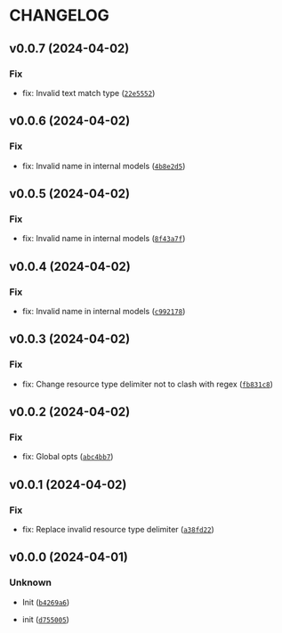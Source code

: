 # CHANGELOG



## v0.0.7 (2024-04-02)

### Fix

* fix: Invalid text match type ([`22e5552`](https://github.com/bondyra/overread/commit/22e555255ddb57319289b1dd76b219ef00f924e2))


## v0.0.6 (2024-04-02)

### Fix

* fix: Invalid name in internal models ([`4b8e2d5`](https://github.com/bondyra/overread/commit/4b8e2d5cbb2eea9ae4889396b03c7918dd26c5ee))


## v0.0.5 (2024-04-02)

### Fix

* fix: Invalid name in internal models ([`8f43a7f`](https://github.com/bondyra/overread/commit/8f43a7f885b9cad3526464b23a98dd8a0993d4ba))


## v0.0.4 (2024-04-02)

### Fix

* fix: Invalid name in internal models ([`c992178`](https://github.com/bondyra/overread/commit/c99217829ffdbe540c6ed7387bb19d94c60e0865))


## v0.0.3 (2024-04-02)

### Fix

* fix: Change resource type delimiter not to clash with regex ([`fb831c8`](https://github.com/bondyra/overread/commit/fb831c8b2b9952dd7663188267848c4f4e05ec38))


## v0.0.2 (2024-04-02)

### Fix

* fix: Global opts ([`abc4bb7`](https://github.com/bondyra/overread/commit/abc4bb78282b59f5d25df724ea38294a2317234c))


## v0.0.1 (2024-04-02)

### Fix

* fix: Replace invalid resource type delimiter ([`a38fd22`](https://github.com/bondyra/overread/commit/a38fd22cb85b26f09793764ab05d74fc4e9765f4))


## v0.0.0 (2024-04-01)

### Unknown

* Init ([`b4269a6`](https://github.com/bondyra/overread/commit/b4269a6a6602df250b91f049625ac77a08b79999))

* init ([`d755005`](https://github.com/bondyra/overread/commit/d75500528a5525ca4fb131bff1613a2f1683089f))
